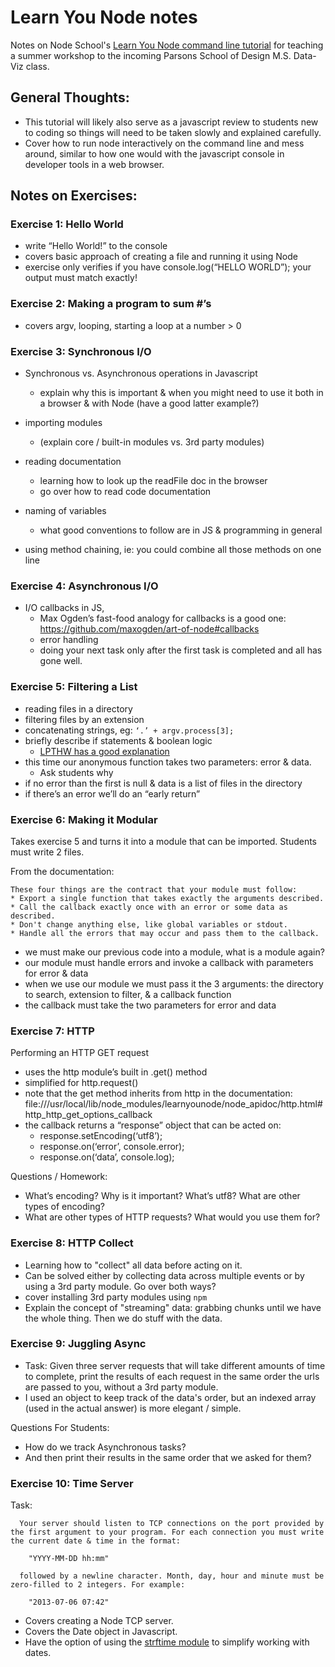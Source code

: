 # Learn You Node notes
Notes on Node School's [Learn You Node command line tutorial](https://github.com/workshopper/learnyounode) for teaching a summer workshop to the incoming Parsons School of Design M.S. Data-Viz class.

## General Thoughts:
- This tutorial will likely also serve as a javascript review to students new to coding so things will need to be taken slowly and explained carefully.
- Cover how to run node interactively on the command line and mess around, similar to how one would with the javascript console in developer tools in a web browser.

## Notes on Exercises:
### Exercise 1: Hello World
- write “Hello World!” to the console
- covers basic approach of creating a file and running it using Node
- exercise only verifies if you have console.log(“HELLO WORLD”); your output must match exactly!

### Exercise 2: Making a program to sum #’s
- covers argv, looping, starting a loop at a number > 0

### Exercise 3: Synchronous I/O
- Synchronous vs. Asynchronous operations in Javascript
  - explain why this is important & when you might need to use it both in a browser & with Node (have a good latter example?)

- importing modules 
  - (explain core / built-in modules vs. 3rd party modules)

- reading documentation
  - learning how to look up the readFile doc in the browser
  - go over how to read code documentation

- naming of variables
  - what good conventions to follow are in JS & programming in general

- using method chaining, ie: you could combine all those methods on one line

### Exercise 4: Asynchronous I/O
- I/O callbacks in JS, 
  - Max Ogden’s fast-food analogy for callbacks is a good one: https://github.com/maxogden/art-of-node#callbacks
  - error handling
  - doing your next task only after the first task is completed and all has gone well. 

### Exercise 5: Filtering a List
- reading files in a directory
- filtering files by an extension
- concatenating strings, eg: `‘.’ + argv.process[3];`
- briefly describe if statements & boolean logic
  - [LPTHW has a good explanation](http://learnpythonthehardway.org/book/ex27.html#the-truth-tables)
- this time our anonymous function takes two parameters: error & data. 
  - Ask students why
- if no error than the first is null & data is a list of files in the directory
- if there’s an error we’ll do an “early return”

### Exercise 6: Making it Modular
Takes exercise 5 and turns it into a module that can be imported. Students must write 2 files.

From the documentation:  

    These four things are the contract that your module must follow:  
    * Export a single function that takes exactly the arguments described.
    * Call the callback exactly once with an error or some data as described.
    * Don't change anything else, like global variables or stdout.
    * Handle all the errors that may occur and pass them to the callback.

- we must make our previous code into a module, what is a module again?
- our module must handle errors and invoke a callback with parameters for error & data
- when we use our module we must pass it the 3 arguments: the directory to search, extension to filter, & a callback function
- the callback must take the two parameters for error and data

### Exercise 7: HTTP
Performing an HTTP GET request
- uses the http module’s built in .get() method
- simplified for http.request()
- note that the get method inherits from http in the documentation: file:///usr/local/lib/node_modules/learnyounode/node_apidoc/http.html#http_http_get_options_callback
- the callback returns a “response” object that can be acted on:
  - response.setEncoding(‘utf8’);  
  - response.on(‘error’, console.error);
  - response.on(‘data’, console.log);

Questions / Homework: 
 - What’s encoding? Why is it important? What’s utf8? What are other types of encoding?
 - What are other types of HTTP requests? What would you use them for?

### Exercise 8: HTTP Collect
- Learning how to "collect" all data before acting on it.
- Can be solved either by collecting data across multiple events or by using a 3rd party module. Go over both ways?
- cover installing 3rd party modules using `npm`
- Explain the concept of "streaming" data: grabbing chunks until we have the whole thing. Then we do stuff with the data.

### Exercise 9: Juggling Async
- Task: Given three server requests that will take different amounts of time to complete, print the results of each request in the same order the urls are passed to you, without a 3rd party module.
- I used an object to keep track of the data's order, but an indexed array (used in the actual answer) is more elegant / simple.

Questions For Students:
- How do we track Asynchronous tasks?
- And then print their results in the same order that we asked for them?

### Exercise 10: Time Server
Task:  

	  Your server should listen to TCP connections on the port provided by the first argument to your program. For each connection you must write the current date & time in the format:

    	"YYYY-MM-DD hh:mm"

	  followed by a newline character. Month, day, hour and minute must be zero-filled to 2 integers. For example:

    	"2013-07-06 07:42"

- Covers creating a Node TCP server.
- Covers the Date object in Javascript.
- Have the option of using the [strftime module](https://github.com/samsonjs/strftime) to simplify working with dates.